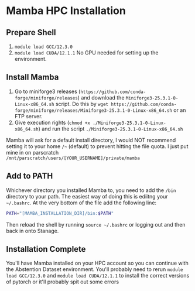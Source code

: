 # Mamba HPC Installation

## Prepare Shell
1. `module load GCC/12.3.0`
2. `module load CUDA/12.1.1`
No GPU needed for setting up the environment.

## Install Mamba
1. Go to miniforge3 releases (`https://github.com/conda-forge/miniforge/releases`) and download the `Miniforge3-25.3.1-0-Linux-x86_64.sh` script. Do this by `wget https://github.com/conda-forge/miniforge/releases/Miniforge3-25.3.1-0-Linux-x86_64.sh` or an FTP server.
2. Give execution rights (`chmod +x ./Miniforge3-25.3.1-0-Linux-x86_64.sh`) and run the script `./Miniforge3-25.3.1-0-Linux-x86_64.sh`

Mamba will ask for a default install directory, I would NOT recommend setting it to your home `/~` (default) to prevent hitting the file quota. I just put mine in on parscratch `/mnt/parscratch/users/[YOUR_USERNAME]/private/mamba`

## Add to PATH
Whichever directory you installed Mamba to, you need to add the `/bin` directory to your path. The easiest way of doing this is ediitng your `~/.bashrc`. At the very bottom of the file add the following line:
```bash
PATH="[MAMBA_INSTALLATION_DIR]/bin:$PATH"
```

Then reload the shell by running `source ~/.bashrc` or logging out and then back in onto Stanage.

## Installation Complete
You'll have Mamba installed on your HPC account so you can continue with the Abstention Dataset environment. You'll probably need to rerun `module load GCC/12.3.0` and `module load CUDA/12.1.1` to install the correct versions of pytorch or it'll probably spit out some errors
